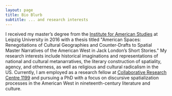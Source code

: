 ```yaml
---
layout: page
title: Bio Blurb
subtitle: ... and research interests
---
```


I received my master’s degree from the [Institute for American Studies](http://americanstudies.uni-leipzig.de) at Leipzig University in 2016 with a thesis titled "American Spaces: Renegotiations of Cultural Geographies and Counter-Drafts to Spatial Master Narratives of the American West in Jack London’s Short Stories." My research interests include historical imaginations and representations of national and cultural metanarratives, the literary construction of spatiality, agency, and otherness, as well as religious and cultural radicalism in the US. Currently, I am employed as a research fellow at [Collaborative Research Centre 1199](https://research.uni-leipzig.de/~sfb1199/) and pursuing a PhD with a focus on discursive spatialization processes in the American West in nineteenth-century literature and culture.
